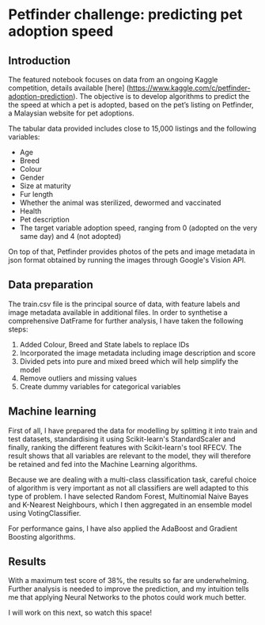 # Petfinder challenge: predicting pet adoption speed

## Introduction
The featured notebook focuses on data from an ongoing Kaggle competition, details available [here] (https://www.kaggle.com/c/petfinder-adoption-prediction). The objective is to develop algorithms to predict the the speed at which a pet is adopted, based on the pet’s listing on Petfinder, a Malaysian website for pet adoptions.

The tabular data provided includes close to 15,000 listings and the following variables:
* Age
* Breed
* Colour
* Gender
* Size at maturity
* Fur length
* Whether the animal was sterilized, dewormed and vaccinated
* Health
* Pet description
* The target variable adoption speed, ranging from 0 (adopted on the very same day) and 4 (not adopted)

On top of that, Petfinder provides photos of the pets and image metadata in json format obtained by running the images through Google's Vision API.

## Data preparation
The train.csv file is the principal source of data, with feature labels and image metadata available in additional files. In order to synthetise a comprehensive DatFrame for further analysis, I have taken the following steps:
1) Added Colour, Breed and State labels to replace IDs
2) Incorporated the image metadata including image description and score
3) Divided pets into pure and mixed breed which will help simplify the model
4) Remove outliers and missing values
5) Create dummy variables for categorical variables


## Machine learning
First of all, I have prepared the data for modelling by splitting it into train and test datasets, standardising it using Scikit-learn's StandardScaler and finally, ranking the different features with Scikit-learn's tool RFECV. The result shows that all variables are relevant to the model, they will therefore be retained and fed into the Machine Learning algorithms.

Because we are dealing with a multi-class classification task, careful choice of algorithm is very important as not all classifiers are well adapted to this type of problem. I have selected Random Forest, Multinomial Naive Bayes and K-Nearest Neighbours, which I then aggregated in an ensemble model using VotingClassifier.

For performance gains, I have also applied the AdaBoost and Gradient Boosting algorithms.

## Results
With a maximum test score of 38%, the results so far are underwhelming. Further analysis is needed to improve the prediction, and my intuition tells me that applying Neural Networks to the photos could work much better.

I will work on this next, so watch this space!

